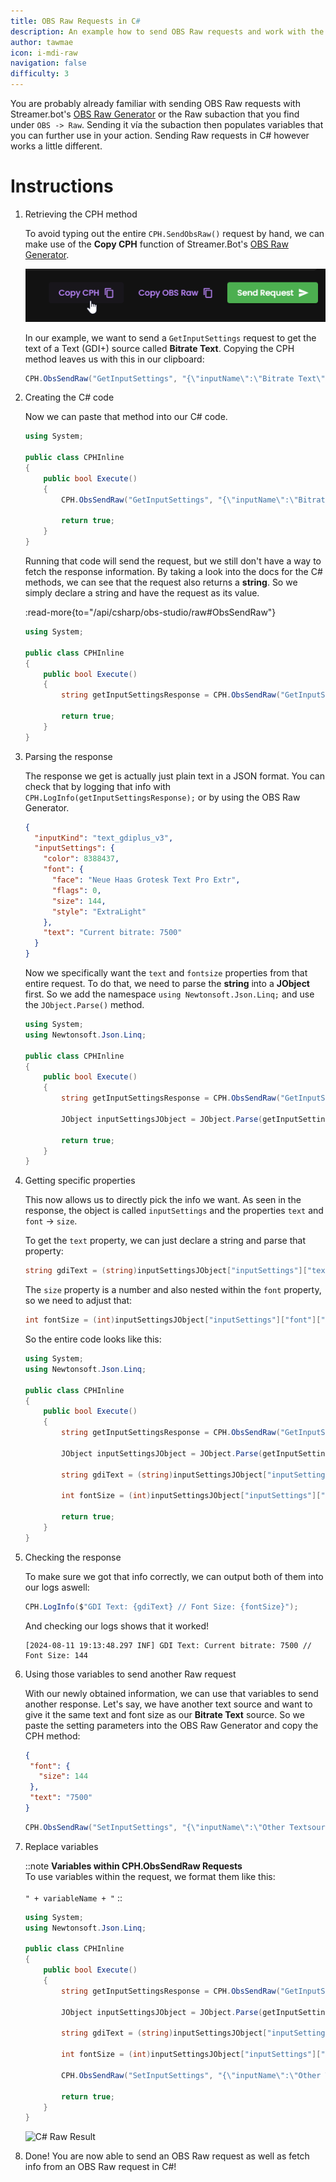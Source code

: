 ```yaml
---
title: OBS Raw Requests in C#
description: An example how to send OBS Raw requests and work with the responses in C#
author: tawmae
icon: i-mdi-raw
navigation: false
difficulty: 3
---
```


You are probably already familiar with sending OBS Raw requests with Streamer.bot's [OBS Raw Generator](https://obs-raw.streamer.bot/) or the Raw subaction that you find under `OBS -> Raw`. Sending it vía the subaction then populates variables that you can further use in your action. Sending Raw requests in C# however works a little different.


# Instructions

1. Retrieving the CPH method

   To avoid typing out the entire `CPH.SendObsRaw()` request by hand, we can make use of the **Copy CPH** function of Streamer.Bot's [OBS Raw Generator](https://obs-raw.streamer.bot/).

   ![C# Raw Copy CPH](assets/csharp_obsraw_copycph.png)

   In our example, we want to send a `GetInputSettings` request to get the text of a Text (GDI+) source called **Bitrate Text**. Copying the CPH method leaves us with this in our clipboard:

   ```cs
   CPH.ObsSendRaw("GetInputSettings", "{\"inputName\":\"Bitrate Text\"}", 0);
   ```

2. Creating the C# code

   Now we can paste that method into our C# code.

   ```cs
   using System;

   public class CPHInline
   {
       public bool Execute()
       {
           CPH.ObsSendRaw("GetInputSettings", "{\"inputName\":\"Bitrate Text\"}", 0);

           return true;
       }
   }
   ```

   Running that code will send the request, but we still don't have a way to fetch the response information. By taking a look into the docs for the C# methods, we can see that the request also returns a **string**. So we simply declare a string and have the request as its value.

   :read-more{to="/api/csharp/obs-studio/raw#ObsSendRaw"}

   ```cs
   using System;

   public class CPHInline
   {
       public bool Execute()
       {
           string getInputSettingsResponse = CPH.ObsSendRaw("GetInputSettings", "{\"inputName\":\"Bitrate Text\"}", 0);

           return true;
       }
   }
   ```

3. Parsing the response

   The response we get is actually just plain text in a JSON format. You can check that by logging that info with `CPH.LogInfo(getInputSettingsResponse);` or by using the OBS Raw Generator.

   ```json
   {
     "inputKind": "text_gdiplus_v3",
     "inputSettings": {
       "color": 8388437,
       "font": {
         "face": "Neue Haas Grotesk Text Pro Extr",
         "flags": 0,
         "size": 144,
         "style": "ExtraLight"
       },
       "text": "Current bitrate: 7500"
     }
   }
   ```

   Now we specifically want the `text` and `fontsize` properties from that entire request. To do that, we need to parse the **string** into a **JObject** first. So we add the namespace `using Newtonsoft.Json.Linq;` and use the `JObject.Parse()` method.

   ```cs
   using System;
   using Newtonsoft.Json.Linq;

   public class CPHInline
   {
       public bool Execute()
       {
           string getInputSettingsResponse = CPH.ObsSendRaw("GetInputSettings", "{\"inputName\":\"Bitrate Text\"}", 0);

           JObject inputSettingsJObject = JObject.Parse(getInputSettingsResponse);

           return true;
       }
   }
   ```

4. Getting specific properties

   This now allows us to directly pick the info we want. As seen in the response, the object is called `inputSettings` and the properties `text` and `font` -> `size`.

   To get the `text` property, we can just declare a string and parse that property:

   ```cs
   string gdiText = (string)inputSettingsJObject["inputSettings"]["text"];
   ```

   The `size` property is a number and also nested within the `font` property, so we need to adjust that:

   ```cs
   int fontSize = (int)inputSettingsJObject["inputSettings"]["font"]["size"];
   ```

   So the entire code looks like this:

   ```cs
   using System;
   using Newtonsoft.Json.Linq;

   public class CPHInline
   {
       public bool Execute()
       {
           string getInputSettingsResponse = CPH.ObsSendRaw("GetInputSettings", "{\"inputName\":\"Bitrate Text\"}", 0);

           JObject inputSettingsJObject = JObject.Parse(getInputSettingsResponse);

           string gdiText = (string)inputSettingsJObject["inputSettings"]["text"];

           int fontSize = (int)inputSettingsJObject["inputSettings"]["font"]["size"];

           return true;
       }
   }
   ```

5. Checking the response

   To make sure we got that info correctly, we can output both of them into our logs aswell:

   ```cs
   CPH.LogInfo($"GDI Text: {gdiText} // Font Size: {fontSize}");
   ```

   And checking our logs shows that it worked!

   ```
   [2024-08-11 19:13:48.297 INF] GDI Text: Current bitrate: 7500 // Font Size: 144
   ```

6. Using those variables to send another Raw request

   With our newly obtained information, we can use that variables to send another response. Let's say, we have another text source and want to give it the same text and font size as our **Bitrate Text** source. So we paste the setting parameters into the OBS Raw Generator and copy the CPH method:

   ```json
   {
    "font": {
      "size": 144
    },
    "text": "7500"
   }
   ```

   ```cs
   CPH.ObsSendRaw("SetInputSettings", "{\"inputName\":\"Other Textsource\",\"inputSettings\":{\"font\":{\"size\":144},\"text\":\"7500\"},\"overlay\":true}", 0);
   ```

7. Replace variables

   ::note
   **Variables within CPH.ObsSendRaw Requests**
   <br>
   To use variables within the request, we format them like this:
   <br><br>
   `" + variableName + "`
   ::

   ```cs
   using System;
   using Newtonsoft.Json.Linq;

   public class CPHInline
   {
       public bool Execute()
       {
           string getInputSettingsResponse = CPH.ObsSendRaw("GetInputSettings", "{\"inputName\":\"Bitrate Text\"}", 0);

           JObject inputSettingsJObject = JObject.Parse(getInputSettingsResponse);

           string gdiText = (string)inputSettingsJObject["inputSettings"]["text"];

           int fontSize = (int)inputSettingsJObject["inputSettings"]["font"]["size"];

           CPH.ObsSendRaw("SetInputSettings", "{\"inputName\":\"Other Textsource\",\"inputSettings\":{\"font\":{\"size\": " + fontSize + "},\"text\":\" " + gdiText + "\"},\"overlay\":true}", 0);

           return true;
       }
   }
   ```

   ![C# Raw Result](assets/csharp_obsraw_result.gif)

8. Done! You are now able to send an OBS Raw request as well as fetch info from an OBS Raw request in C#!
